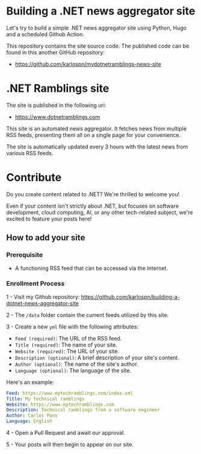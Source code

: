 # **Building a .NET news aggregator site**

Let's try to build a simple .NET news aggregator site using Python, Hugo and a scheduled Github Action.

This repository contains the site source code. The published code can be found in this another GitHub repository:
- https://github.com/karlospn/mydotnetramblings-news-site

# **.NET Ramblings site**

The site is published in the following uri:
- https://www.dotnetramblings.com

This site is an automated news aggregator. It fetches news from multiple RSS feeds, presenting them all on a single page for your convenience. 

The site is automatically updated every 3 hours with the latest news from various RSS feeds.

# **Contribute**

Do you create content related to .NET? We're thrilled to welcome you!

Even if your content isn't strictly about .NET, but focuses on software development, cloud computing, AI, or any other tech-related subject, we're excited to feature your posts here!

## How to add your site

### Prerequisite

- A functioning RSS feed that can be accessed via the Internet.

### Enrollment Process

1 - Visit my Github repository: https://github.com/karlospn/building-a-dotnet-news-aggregator-site

2 - The ``/data`` folder contain the current feeds utilized by this site.

3 - Create a new ``yml`` file with the following attributes:
 - ``Feed (required)``: The URL of the RSS feed.
 - ``Title (required)``: The name of your site.
 - ``Website (required)``: The URL of your site.
 - ``Description (optional)``:  A brief description of your site's content.
 - ``Author (optional)``: The name of the site's author.
 - ``Language (optional)``: The language of the site.

 Here's an example:

```yml
Feed: https://www.mytechramblings.com/index.xml
Title: My technical ramblings
Website: https://www.mytechramblings.com
Description: Technical ramblings from a software engineer
Author: Carlos Pons
Language: English

```

4 - Open a Pull Request and await our approval.

5 - Your posts will then begin to appear on our site.


